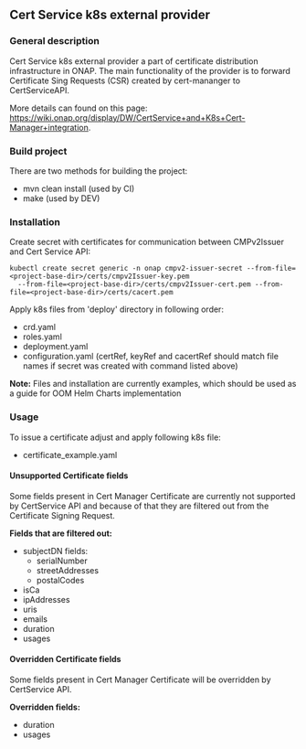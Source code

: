 ## Cert Service k8s external provider

### General description

Cert Service k8s external provider a part of certificate distribution infrastructure in ONAP.
The main functionality of the provider is to forward Certificate Sing Requests (CSR) created by cert-mananger to CertServiceAPI. 

More details can found on this page:  https://wiki.onap.org/display/DW/CertService+and+K8s+Cert-Manager+integration.

### Build project

There are two methods for building the project:
    
 - mvn clean install (used by CI)
 - make (used by DEV)

### Installation

Create secret with certificates for communication between CMPv2Issuer and Cert Service API:
```
kubectl create secret generic -n onap cmpv2-issuer-secret --from-file=<project-base-dir>/certs/cmpv2Issuer-key.pem
  --from-file=<project-base-dir>/certs/cmpv2Issuer-cert.pem --from-file=<project-base-dir>/certs/cacert.pem
```

Apply k8s files from 'deploy' directory in following order:
 
 - crd.yaml
 - roles.yaml
 - deployment.yaml
 - configuration.yaml (certRef, keyRef and cacertRef should match file names if secret was created with command listed 
 above)

**Note:** Files and installation are currently examples, which should be used as a guide for OOM Helm Charts implementation  

### Usage

To issue a certificate adjust and apply following k8s file:
 
 - certificate_example.yaml
 
#### Unsupported Certificate fields

Some fields present in Cert Manager Certificate are currently not supported by CertService API and because of that they are
filtered out from the Certificate Signing Request.

**Fields that are filtered out:**
 - subjectDN fields:
   - serialNumber
   - streetAddresses
   - postalCodes
 - isCa
 - ipAddresses
 - uris
 - emails
 - duration
 - usages
 
 #### Overridden Certificate fields
 
Some fields present in Cert Manager Certificate will be overridden by CertService API.

**Overridden fields:**
 - duration
 - usages
 
 
